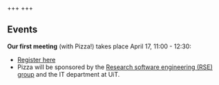 +++
+++

## Events

**Our first meeting** (with Pizza!) takes place April 17, 11:00 - 12:30:
  - [Register here](https://nettskjema.no/a/rtromso)
  - Pizza will be sponsored by the [Research software engineering (RSE) group](https://research-software.uit.no/) and the IT department at UiT.
